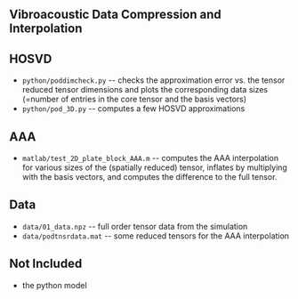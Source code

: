 Vibroacoustic Data Compression and Interpolation
---

## HOSVD

 * `python/poddimcheck.py` -- checks the approximation error vs. the tensor
   reduced tensor dimensions and plots the corresponding data sizes (=number of
   entries in the core tensor and the basis vectors)
 * `python/pod_3D.py` -- computes a few HOSVD approximations

## AAA

 * `matlab/test_2D_plate_block_AAA.m` -- computes the AAA interpolation for
   various sizes of the (spatially reduced) tensor, inflates by multiplying with
   the basis vectors, and computes the difference to the full tensor.

## Data

 * `data/01_data.npz` -- full order tensor data from the simulation
 * `data/podtnsrdata.mat` -- some reduced tensors for the AAA interpolation

## Not Included

 * the python model
